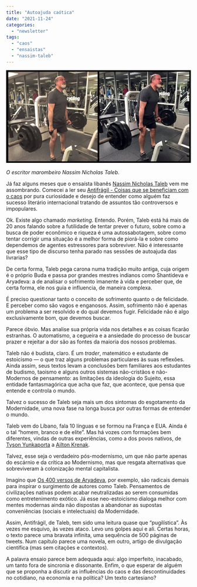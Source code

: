 ```yaml
---
title: "Autoajuda caótica"
date: "2021-11-24"
categories: 
  - "newsletter"
tags: 
  - "caos"
  - "ensaistas"
  - "nassim-taleb"
---
```


![taleb(1).jpg](images/f7539b13-64de-469e-ade2-fc50b136abd0.jpg)

_O escritor marombeiro Nassim Nicholas Taleb._

Já faz alguns meses que o ensaísta libanês [Nassim Nicholas Taleb](https://en.wikipedia.org/wiki/Nassim_Nicholas_Taleb) vem me assombrando. Comecei a ler seu [Antifrágil - Coisas que se beneficiam com o caos](https://www.amazon.com.br/Antifr%C3%A1gil-Nova-edi%C3%A7%C3%A3o-Coisas-beneficiam/dp/8547001085?__mk_pt_BR=%C3%85M%C3%85%C5%BD%C3%95%C3%91&crid=VR3ZGKPVOPDI&keywords=antifragil&qid=1637765985&sprefix=anti%2Caps%2C351&sr=8-5&linkCode=ll1&tag=eduf-20&linkId=01d7d1f69540792974d6379470606781&language=pt_BR&ref_=as_li_ss_tl) por pura curiosidade e desejo de entender como alguém faz sucesso literário internacional tratando de assuntos tão controversos e impopulares.

Ok. Existe algo chamado _marketing_. Entendo. Porém, Taleb está há mais de 20 anos falando sobre a futilidade de tentar prever o futuro, sobre como a busca de poder econômico e riqueza é uma autossabotagem, sobre como tentar corrigir uma situação é a melhor forma de piorá-la e sobre como dependemos de agentes estressores para sobreviver. Não é interessante que esse tipo de discurso tenha parado nas sessões de autoajuda das livrarias?

De certa forma, Taleb pega carona numa tradição muito antiga, cuja origem é o próprio Buda e passa por grandes mestres indianos como Shantideva e Aryadeva: a de analisar o sofrimento imanente à vida e perceber que, de certa forma, ele nos guia e influencia, de maneira complexa.

É preciso questionar tanto o conceito de sofrimento quanto o de felicidade. E perceber como são vagos e enganosos. Assim, sofrimento não é apenas um problema a ser resolvido e do qual devemos fugir. Felicidade não é algo exclusivamente bom, que devemos buscar.

Parece óbvio. Mas analise sua própria vida nos detalhes e as coisas ficarão estranhas. O automatismo, a cegueira e a ansiedade do processo de buscar prazer e rejeitar a dor são as fontes da maioria dos nossos problemas.

Taleb não é budista, claro. É um _trader_, matemático e estudante de estoicismo — o que traz alguns problemas particulares às suas reflexões. Ainda assim, seus textos levam a conclusões bem familiares aos estudantes de budismo, taoismo e alguns outros sistemas não-cristãos e não-Modernos de pensamento: as limitações da ideologia do Sujeito, essa entidade fantasmagórica que acha que faz, que acontece, que pensa que entende e controla o mundo.

Talvez o sucesso de Taleb seja mais um dos sintomas do esgotamento da Modernidade, uma nova fase na longa busca por outras formas de entender o mundo.

Taleb vem do Líbano, fala 10 línguas e se formou na França e EUA. Ainda é o tal “homem, branco e de elite”. Mas há vozes com formações bem diferentes, vindas de outras experiências, como a dos povos nativos, de [Tyson Yunkaporta](https://www.amazon.com.br/Sand-Talk-Indigenous-Thinking-World/dp/0062975641?__mk_pt_BR=%C3%85M%C3%85%C5%BD%C3%95%C3%91&keywords=Tyson+Yunkaporta&qid=1637764115&sr=8-1&ufe=app_do%3Aamzn1.fos.6a09f7ec-d911-4889-ad70-de8dd83c8a74&linkCode=ll1&tag=eduf-20&linkId=b770383568f3d1b311a8575cba1fea0d&language=pt_BR&ref_=as_li_ss_tl) a [Ailton Krenak](https://www.amazon.com.br/Ailton-Krenak/e/B001JY4QYM?&linkCode=ll2&tag=eduf-20&linkId=7ffacd557bec37fb5df3aaebd8855f76&language=pt_BR&ref_=as_li_ss_tl).

Talvez, esse seja o verdadeiro pós-modernismo, um que não parte apenas do escárnio e da crítica ao Modernismo, mas que resgata alternativas que sobreviveram à colonização mental capitalista.

Imagino que [Os 400 versos de Aryadeva](https://en.wikipedia.org/wiki/Aryadeva), por exemplo, são radicais demais para inspirar o surgimento de autores como Taleb. Pensamentos de civilizações nativas podem acabar neutralizadas ao serem consumidas como entretenimento exótico. Já esse neo-estoicismo dialoga melhor com mentes modernas ainda não dispostas a abandonar as supostas conveniências (sociais e intelectuais) da Modernidade.

Assim, Antifrágil, de Taleb, tem sido uma leitura quase que “pugilística”. Às vezes me esquivo, às vezes ataco. Levo uns golpes aqui e ali. Certas horas, o texto parece uma bravata infinita, uma sequência de 500 páginas de tweets. Num capítulo parece uma novela, em outro, artigo de divulgação científica (mas sem citações e contextos).

A palavra ensaio parece bem adequada aqui: algo imperfeito, inacabado, um tanto fora de sincronia e dissonante. Enfim, o que esperar de alguém que se proponha a discutir as influências do caos e das descontinuidades no cotidiano, na economia e na política? Um texto cartesiano?
